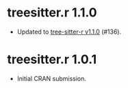 # treesitter.r 1.1.0

* Updated to [tree-sitter-r v1.1.0](https://github.com/r-lib/tree-sitter-r/blob/main/CHANGELOG.md) (#136).

# treesitter.r 1.0.1

* Initial CRAN submission.
